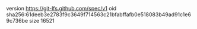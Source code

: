 version https://git-lfs.github.com/spec/v1
oid sha256:61deeb3e2783f9c3649f714563c21bfabffafb0e518083b49ad91c1e69c736be
size 16521
